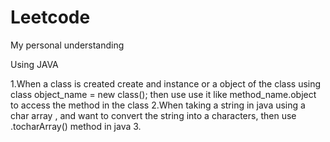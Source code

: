 # Leetcode
My personal understanding

Using JAVA

1.When a class is created create and instance or a object of the class using class object_name = new class(); then use use it like method_name.object to access the method in the class
2.When taking a string in java using a char array , and want to convert the string into a characters, then use .tocharArray() method in java
3.
